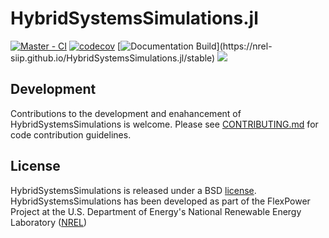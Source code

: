 # HybridSystemsSimulations.jl

[![Master - CI](https://github.com/NREL-SIIP/HybridSystemsSimulations.jl/workflows/Master%20-%20CI/badge.svg)](https://github.com/NREL-SIIP/HybridSystemsSimulations.jl/actions/workflows/master-tests.yml)
[![codecov](https://codecov.io/gh/NREL-SIIP/HybridSystemsSimulations.jl/branch/main/graph/badge.svg?token=4TAeajF0h6)](https://codecov.io/gh/NREL-SIIP/HybridSystemsSimulations.jl)
[![Documentation Build](https://github.com/NREL-SIIP/HybridSystemsSimulations.jl/workflows/Documentation/badge.svg?)](https://nrel-siip.github.io/HybridSystemsSimulations.jl/stable)
[<img src="https://img.shields.io/badge/slack-@SIIP/HybridSystemsSimulations-blue.svg?logo=slack">](https://join.slack.com/t/nrel-siip/shared_invite/zt-glam9vdu-o8A9TwZTZqqNTKHa7q3BpQ)

## Development

Contributions to the development and enahancement of HybridSystemsSimulations is welcome. Please see [CONTRIBUTING.md](https://github.com/NREL-SIIP/HybridSystemsSimulations.jl/blob/master/CONTRIBUTING.md) for code contribution guidelines.

## License

HybridSystemsSimulations is released under a BSD [license](https://github.com/NREL/HybridSystemsSimulations/blob/master/LICENSE). HybridSystemsSimulations has been developed as part of the FlexPower Project at the U.S. Department of Energy's National Renewable Energy Laboratory ([NREL](https://www.nrel.gov/))
